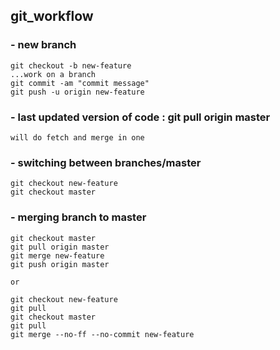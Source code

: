 ## git_workflow

### - new branch
```
git checkout -b new-feature
...work on a branch
git commit -am "commit message"
git push -u origin new-feature
```

### - last updated version of code : git pull origin master
```
will do fetch and merge in one
```

### - switching between branches/master
```
git checkout new-feature
git checkout master
```

### - merging branch to master
```
git checkout master
git pull origin master
git merge new-feature
git push origin master

or

git checkout new-feature
git pull
git checkout master
git pull
git merge --no-ff --no-commit new-feature
```
